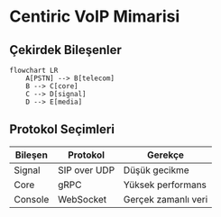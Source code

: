 # Centiric VoIP Mimarisi

## Çekirdek Bileşenler
```mermaid
flowchart LR
    A[PSTN] --> B[telecom]
    B --> C[core]
    C --> D[signal]
    D --> E[media]
```

## Protokol Seçimleri
| Bileşen      | Protokol    | Gerekçe                     |
|--------------|-------------|----------------------------|
| Signal       | SIP over UDP| Düşük gecikme              |
| Core         | gRPC        | Yüksek performans          |
| Console      | WebSocket   | Gerçek zamanlı veri        |
